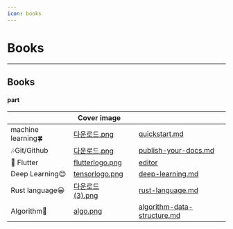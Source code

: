 ```yaml
---
icon: books
---
```


# Books

***

## Books

#### part

<table data-view="cards"><thead><tr><th></th><th data-hidden data-card-cover data-type="image">Cover image</th><th data-hidden></th><th data-hidden data-card-target data-type="content-ref"></th></tr></thead><tbody><tr><td>machine learning🍀</td><td><a href=".gitbook/assets/다운로드.png">다운로드.png</a></td><td></td><td><a href="my-book/quickstart.md">quickstart.md</a></td></tr><tr><td>🎶Git/Github</td><td><a href=".gitbook/assets/다운로드.png">다운로드.png</a></td><td></td><td><a href="my-book/publish-your-docs.md">publish-your-docs.md</a></td></tr><tr><td><strong>🐧</strong> Flutter</td><td><a href=".gitbook/assets/flutterlogo.png">flutterlogo.png</a></td><td></td><td><a href="my-book/editor/">editor</a></td></tr><tr><td>Deep Learning😊</td><td><a href=".gitbook/assets/tensorlogo.png">tensorlogo.png</a></td><td></td><td><a href="my-book/deep-learning.md">deep-learning.md</a></td></tr><tr><td>Rust language😀</td><td><a href=".gitbook/assets/다운로드 (3).png">다운로드 (3).png</a></td><td></td><td><a href="my-book/rust-language.md">rust-language.md</a></td></tr><tr><td>Algorithm🌈</td><td><a href=".gitbook/assets/algo.png">algo.png</a></td><td></td><td><a href="my-book/algorithm-data-structure.md">algorithm-data-structure.md</a></td></tr></tbody></table>
